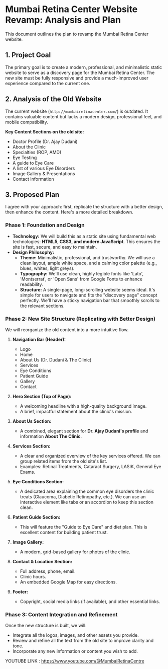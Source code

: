 # Mumbai Retina Center Website Revamp: Analysis and Plan

This document outlines the plan to revamp the Mumbai Retina Center website.

## 1. Project Goal

The primary goal is to create a modern, professional, and minimalistic static website to serve as a discovery page for the Mumbai Retina Center. The new site must be fully responsive and provide a much-improved user experience compared to the current one.

## 2. Analysis of the Old Website

The current website (`http://mumbairetinacenter.com/`) is outdated. It contains valuable content but lacks a modern design, professional feel, and mobile compatibility.

**Key Content Sections on the old site:**
*   Doctor Profile (Dr. Ajay Dudani)
*   About the Clinic
*   Specialties (ROP, AMD)
*   Eye Testing
*   A guide to Eye Care
*   A list of various Eye Disorders
*   Image Gallery & Presentations
*   Contact Information

## 3. Proposed Plan

I agree with your approach: first, replicate the structure with a better design, then enhance the content. Here's a more detailed breakdown.

### Phase 1: Foundation and Design

*   **Technology:** We will build this as a static site using fundamental web technologies: **HTML5, CSS3, and modern JavaScript**. This ensures the site is fast, secure, and easy to maintain.
*   **Design Philosophy:**
    *   **Theme:** Minimalistic, professional, and trustworthy. We will use a clean layout, ample white space, and a calming color palette (e.g., blues, whites, light greys).
    *   **Typography:** We'll use clean, highly legible fonts like 'Lato', 'Montserrat', or 'Open Sans' from Google Fonts to enhance readability.
    *   **Structure:** A single-page, long-scrolling website seems ideal. It's simple for users to navigate and fits the "discovery page" concept perfectly. We'll have a sticky navigation bar that smoothly scrolls to the relevant sections.

### Phase 2: New Site Structure (Replicating with Better Design)

We will reorganize the old content into a more intuitive flow.

1.  **Navigation Bar (Header):**
    *   Logo
    *   Home
    *   About Us (Dr. Dudani & The Clinic)
    *   Services
    *   Eye Conditions
    *   Patient Guide
    *   Gallery
    *   Contact

2.  **Hero Section (Top of Page):**
    *   A welcoming headline with a high-quality background image.
    *   A brief, impactful statement about the clinic's mission.

3.  **About Us Section:**
    *   A combined, elegant section for **Dr. Ajay Dudani's profile** and information **About The Clinic**.

4.  **Services Section:**
    *   A clear and organized overview of the key services offered. We can group related items from the old site's list.
    *   Examples: Retinal Treatments, Cataract Surgery, LASIK, General Eye Exams.

5.  **Eye Conditions Section:**
    *   A dedicated area explaining the common eye disorders the clinic treats (Glaucoma, Diabetic Retinopathy, etc.). We can use an interactive element like tabs or an accordion to keep this section clean.

6.  **Patient Guide Section:**
    *   This will feature the "Guide to Eye Care" and diet plan. This is excellent content for building patient trust.

7.  **Image Gallery:**
    *   A modern, grid-based gallery for photos of the clinic.

8.  **Contact & Location Section:**
    *   Full address, phone, email.
    *   Clinic hours.
    *   An embedded Google Map for easy directions.

9.  **Footer:**
    *   Copyright, social media links (if available), and other essential links.

### Phase 3: Content Integration and Refinement

Once the new structure is built, we will:
*   Integrate all the logos, images, and other assets you provide.
*   Review and refine all the text from the old site to improve clarity and tone.
*   Incorporate any new information or content you wish to add.

YOUTUBE LINK : https://www.youtube.com/@MumbaiRetinaCentre
